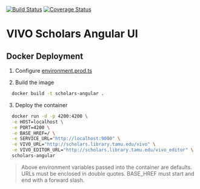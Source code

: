 [![Build Status](https://travis-ci.org/vivo-community/scholars-angular.svg?branch=master)](https://travis-ci.org/vivo-community/scholars-angular)
[![Coverage Status](https://coveralls.io/repos/github/vivo-community/scholars-angular/badge.svg?branch=master)](https://coveralls.io/github/vivo-community/scholars-angular?branch=master)

# VIVO Scholars Angular UI

## Docker Deployment

1. Configure [environment.prod.ts](https://github.com/vivo-community/scholars-angular/blob/master/src/environments/environment.prod.ts)

2. Build the image
```bash
  docker build -t scholars-angular .
```

3. Deploy the container
```bash
  docker run -d -p 4200:4200 \
  -e HOST=localhost \
  -e PORT=4200 \
  -e BASE_HREF=/ \
  -e SERVICE_URL="http://localhost:9000" \
  -e VIVO_URL="http://scholars.library.tamu.edu/vivo" \
  -e VIVO_EDITOR_URL="http://scholars.library.tamu.edu/vivo_editor" \
  scholars-angular
```

> Above environment variables passed into the container are defaults. URLs must be enclosed in double quotes. BASE_HREF must start and end with a forward slash.
